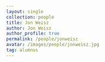 ```yaml
---
layout: single
collection: people
title: Jon Weisz
author: Jon Weisz
author_profile: true
permalink: /people/jonweisz
avatar: /images/people/jonweisz.jpg
tag: alumnus
---
```


